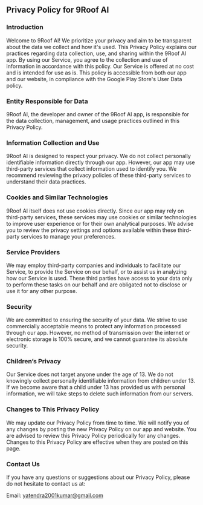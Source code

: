 ## Privacy Policy for 9Roof AI

### Introduction

Welcome to 9Roof AI! We prioritize your privacy and aim to be transparent about the data we collect and how it's used. This Privacy Policy explains our practices regarding data collection, use, and sharing within the 9Roof AI app. By using our Service, you agree to the collection and use of information in accordance with this policy. Our Service is offered at no cost and is intended for use as is. This policy is accessible from both our app and our website, in compliance with the Google Play Store's User Data policy.

### Entity Responsible for Data

9Roof AI, the developer and owner of the 9Roof AI app, is responsible for the data collection, management, and usage practices outlined in this Privacy Policy.

### Information Collection and Use

9Roof AI is designed to respect your privacy. We do not collect personally identifiable information directly through our app. However, our app may use third-party services that collect information used to identify you. We recommend reviewing the privacy policies of these third-party services to understand their data practices.

### Cookies and Similar Technologies

9Roof AI itself does not use cookies directly. Since our app may rely on third-party services, these services may use cookies or similar technologies to improve user experience or for their own analytical purposes. We advise you to review the privacy settings and options available within these third-party services to manage your preferences.

### Service Providers

We may employ third-party companies and individuals to facilitate our Service, to provide the Service on our behalf, or to assist us in analyzing how our Service is used. These third parties have access to your data only to perform these tasks on our behalf and are obligated not to disclose or use it for any other purpose.

### Security

We are committed to ensuring the security of your data. We strive to use commercially acceptable means to protect any information processed through our app. However, no method of transmission over the internet or electronic storage is 100% secure, and we cannot guarantee its absolute security.

### Children’s Privacy

Our Service does not target anyone under the age of 13. We do not knowingly collect personally identifiable information from children under 13. If we become aware that a child under 13 has provided us with personal information, we will take steps to delete such information from our servers.

### Changes to This Privacy Policy

We may update our Privacy Policy from time to time. We will notify you of any changes by posting the new Privacy Policy on our app and website. You are advised to review this Privacy Policy periodically for any changes. Changes to this Privacy Policy are effective when they are posted on this page.

### Contact Us

If you have any questions or suggestions about our Privacy Policy, please do not hesitate to contact us at:

Email: yatendra2001kumar@gmail.com
